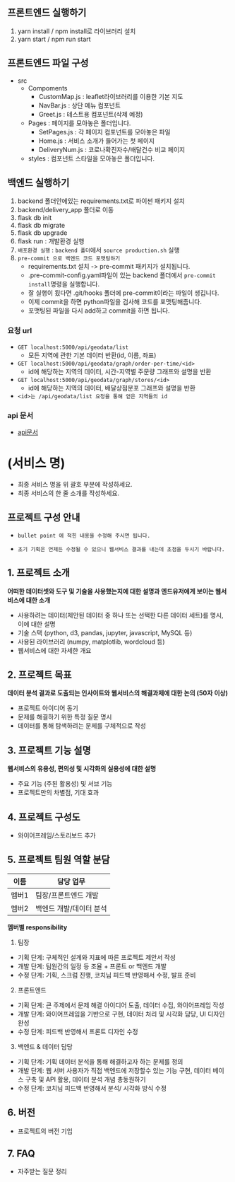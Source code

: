 ## 프론트엔드 실행하기
1. yarn install / npm install로 라이브러리 설치
2. yarn start / npm run start

## 프론트엔드 파일 구성
- src
    - Compoments
        - CustomMap.js : leaflet라이브러리를 이용한 기본 지도
        - NavBar.js : 상단 메뉴 컴포넌트
        - Greet.js : 테스트용 컴포넌트(삭제 예정)
    - Pages : 페이지를 모아놓은 폴더입니다.
        - SetPages.js : 각 페이지 컴포넌트를 모아놓은 파일
        - Home.js : 서비스 소개가 들어가는 첫 페이지
        - DeliveryNum.js : 코로나확진자수/배달건수 비교 페이지
    - styles : 컴포넌트 스타일을 모아놓은 폴더입니다.

## 백엔드 실행하기
1. backend 폴더안에있는 requirements.txt로 파이썬 패키지 설치
2. backend/delivery_app 폴더로 이동
3. flask db init
4. flask db migrate
5. flask db upgrade
6. flask run : 개발환경 실행
7. `배포환경 실행` : `backend 폴더`에서 `source production.sh` 실행
8. `pre-commit 으로 백엔드 코드 포맷팅하기`
    - requirements.txt 설치 -> pre-commit 패키지가 설치됩니다.
    - .pre-commit-config.yaml파일이 있는 backend 폴더에서 `pre-commit install`명령을 실행합니다.
    - 잘 실행이 됬다면 .git/hooks 폴더에 pre-commit이라는 파일이 생깁니다.
    - 이제 commit을 하면 python파일을 검사해 코드를 포맷팅해줍니다.
    - 포맷팅된 파일을 다시 add하고 commit을 하면 됩니다.

### 요청 url
- `GET localhost:5000/api/geodata/list`
    - 모든 지역에 관한 기본 데이터 반환(id, 이름, 좌표)
- `GET localhost:5000/api/geodata/graph/order-per-time/<id>`
    - id에 해당하는 지역의 데이터, 시간-지역별 주문량 그래프와 설명을 반환
- `GET localhost:5000/api/geodata/graph/stores/<id>`
    - id에 해당하는 지역의 데이터, 배달상점분포 그래프와 설명을 반환
- `<id>는 /api/geodata/list 요청을 통해 얻은 지역들의 id`

### api 문서
- [api문서](https://lumbar-sloth-e92.notion.site/api-c6f79e4c2e4d41b888ebccd34a9450e2)

# (서비스 명)
- 최종 서비스 명을 위 괄호 부분에 작성하세요.
- 최종 서비스의 한 줄 소개를 작성하세요.


## 프로젝트 구성 안내

* `bullet point 에 적힌 내용을 수정해 주시면 됩니다.`

* `초기 기획은 언제든 수정될 수 있으니 웹서비스 결과를 내는데 초점을 두시기 바랍니다.`

## 1. 프로젝트 소개

**어떠한 데이터셋와 도구 및 기술을 사용했는지에 대한 설명과 엔드유저에게 보이는 웹서비스에 대한 소개**

  - 사용하려는 데이터(제안된 데이터 중 하나 또는 선택한 다른 데이터 세트)를 명시, 이에 대한 설명
  - 기술 스택 (python, d3, pandas, jupyter, javascript, MySQL 등)
  - 사용된 라이브러리 (numpy, matplotlib, wordcloud 등)
  - 웹서비스에 대한 자세한 개요

## 2. 프로젝트 목표

**데이터 분석 결과로 도출되는 인사이트와 웹서비스의 해결과제에 대한 논의 (50자 이상)**
  - 프로젝트 아이디어 동기
  - 문제를 해결하기 위한 특정 질문 명시
  - 데이터를 통해 탐색하려는 문제를 구체적으로 작성


## 3. 프로젝트 기능 설명

**웹서비스의 유용성, 편의성 및 시각화의 실용성에 대한 설명**
  - 주요 기능 (주된 활용성) 및 서브 기능
  - 프로젝트만의 차별점, 기대 효과

## 4. 프로젝트 구성도
  - 와이어프레임/스토리보드 추가

## 5. 프로젝트 팀원 역할 분담
| 이름 | 담당 업무 |
| ------ | ------ |
| 멤버1 | 팀장/프론트엔드 개발 |
| 멤버2 | 백엔드 개발/데이터 분석 |

**멤버별 responsibility**

1. 팀장 

- 기획 단계: 구체적인 설계와 지표에 따른 프로젝트 제안서 작성
- 개발 단계: 팀원간의 일정 등 조율 + 프론트 or 백엔드 개발
- 수정 단계: 기획, 스크럼 진행, 코치님 피드백 반영해서 수정, 발표 준비

2. 프론트엔드 

- 기획 단계: 큰 주제에서 문제 해결 아이디어 도출, 데이터 수집, 와이어프레임 작성
- 개발 단계: 와이어프레임을 기반으로 구현, 데이터 처리 및 시각화 담당, UI 디자인 완성
- 수정 단계: 피드백 반영해서 프론트 디자인 수정

 3. 백엔드 & 데이터 담당  

- 기획 단계: 기획 데이터 분석을 통해 해결하고자 하는 문제를 정의
- 개발 단계: 웹 서버 사용자가 직접 백엔드에 저장할수 있는 기능 구현, 데이터 베이스 구축 및 API 활용, 데이터 분석 개념 총동원하기
- 수정 단계: 코치님 피드백 반영해서 분석/ 시각화 방식 수정

## 6. 버전
  - 프로젝트의 버전 기입

## 7. FAQ
  - 자주받는 질문 정리